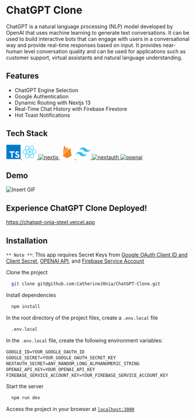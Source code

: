 # ChatGPT Clone

ChatGPT is a natural language processing (NLP) model developed by OpenAI that uses machine learning to generate text conversations. It can be used to build interactive bots that can engage with users in a conversational way and provide real-time responses based on input. It provides near-human level conversation quality and can be used for applications such as customer support, virtual assistants and natural language understanding.


## Features

- ChatGPT Engine Selection
- Google Authentication
- Dynamic Routing with Nextjs 13
- Real-Time Chat History with Firebase Firestore
- Hot Toast Notifications


## Tech Stack

<p> 
<a href="https://www.typescriptlang.org/"> 
<img src="https://github.com/devicons/devicon/blob/master/icons/typescript/typescript-plain.svg" alt="typescript" width="40" height="40"/> </a>
<a href="https://reactjs.org/">
<img src="https://github.com/devicons/devicon/blob/master/icons/react/react-original.svg" alt="reactjs" width="40" height="40"/>
</a>
<a href="https://nextjs.org/">
<img src="https://github.com/CatherineJOnia/ChatGPT-Clone/blob/main/public/nextjs.png" alt="nextjs" width="40" height="40"/>
</a>
<a href="https://firebase.google.com/"> 
<img src="https://github.com/devicons/devicon/blob/master/icons/firebase/firebase-plain.svg" alt="firebase" width="40" height="40"/> 
</a> 
<a href="https://tailwindcss.com/"> 
<img src="https://github.com/devicons/devicon/blob/master/icons/tailwindcss/tailwindcss-plain.svg" alt="tailwindcss" width="40" height="40"/> 
</a>
<a href="https://next-auth.js.org/"> 
<img src="https://github.com/CatherineJOnia/ChatGPT-Clone/blob/main/public/nextauth.png" alt="nextauth" width="40" height="40"/> 
</a>
<a href="https://openai.com/"> 
<img src="https://github.com/CatherineJOnia/ChatGPT-Clone/blob/main/public/openai.png" alt="openai" width="40" height="40"/> 
</a>

</p>

## Demo

![Insert GIF]()

  
## Experience ChatGPT Clone Deployed! 

https://chatgpt-onia-steel.vercel.app
  

## Installation

`** Note **`: This app requires Secret Keys from <a href="https://console.cloud.google.com/" >Google OAuth Client ID and Client Secret</a>,  <a href="https://openai.com/api/" >OPENAI API</a>, and <a href="https://firebase.google.com/" >Firebase Service Account</a>

Clone the project

```bash
  git clone git@github.com:CatherineJOnia/ChatGPT-Clone.git
```

Install dependencies

```bash
  npm install
```

In the root directory of the project files, create a `.env.local` file

```bash
  .env.local
```

In the `.env.local` file, create the following environment variables:

```
GOOGLE_ID=YOUR_GOOGLE_OAUTH_ID
GOOGLE_SECRET=YOUR_GOOGLE_OAUTH_SECRET_KEY
NEXTAUTH_SECRET=ANY_RANDOM_LONG_ALPHANUMERIC_STRING
OPENAI_API_KEY=YOUR_OPENAI_API_KEY
FIREBASE_SERVICE_ACCOUNT_KEY=YOUR_FIREBASE_SERVICE_ACCOUNT_KEY

```

Start the server

```bash
  npm run dev
```
  
Access the project in your browser at [`localhost:3000`](http://localhost:3000)
  
 
  
